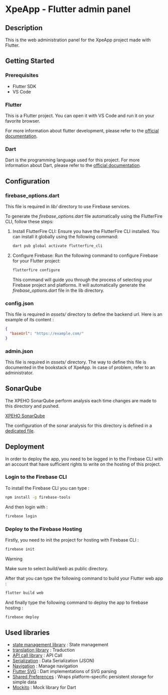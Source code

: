 # XpeApp - Flutter admin panel

## Description

This is the web administration panel for the XpeApp project made with Flutter.

## Getting Started

### Prerequisites

- Flutter SDK
- VS Code

### Flutter

This is a Flutter project. You can open it with VS Code and run it on your favorite browser.

For more information about flutter development, please refer to the [official documentation](https://docs.flutter.dev/).

### Dart

Dart is the programming language used for this project. For more information about Dart, please refer to the [official documentation](https://dart.dev/guides).

## Configuration

### firebase_options.dart

This file is required in _lib/_ directory to use Firebase services.

To generate the _firebase_options.dart_ file automatically using the FlutterFire CLI, follow these steps:

1. Install FlutterFire CLI: Ensure you have the FlutterFire CLI installed. You can install it globally using the following command:

   ```bash
   dart pub global activate flutterfire_cli
   ```

2. Configure Firebase: Run the following command to configure Firebase for your Flutter project:

   ```bash
   flutterfire configure
   ```

   This command will guide you through the process of selecting your Firebase project and platforms. It will automatically generate the _firebase_options.dart_ file in the lib directory.

### config.json

This file is required in _assets/_ directory to define the backend url. Here is an example of its content :

```json
{
  "baseUrl": "https://example.com/"
}
```

### admin.json

This file is required in _assets/_ directory. The way to define this file is documented in the bookstack of XpeApp. In case of problem, refer to an administrator.

## SonarQube

The XPEHO SonarQube perform analysis each time changes are made to this directory and pushed.

[XPEHO SonarQube](https://sonar.infra.xpeho.com)

The configuration of the sonar analysis for this directory is defined in a [dedicated file](./sonar-project.properties).

## Deployment

In order to deploy the app, you need to be logged in to the Firebase CLI with an account that have sufficient rights to write on the hosting of this project.

### Login to the Firebase CLI

To install the Firebase CLI you can type :

```bash
npm install -g firebase-tools
```

And then login with :

```bash
firebase login
```

### Deploy to the Firebase Hosting

Firstly, you need to init the project for hosting with Firebase CLI :

```bash
firebase init
```

> [!WARNING]  
> Make sure to select _build/web_ as public directory.

After that you can type the following command to build your Flutter web app :

```bash
flutter build web
```

And finally type the following command to deploy the app to firebase hosting :

```bash
firebase deploy
```

## Used libraries

- [state management library](https://pub.dev/packages/flutter_riverpod) : State management
- [translation library](https://pub.dev/packages/easy_localization) : Traduction
- [API call library](https://pub.dev/packages/retrofit) : API Call
- [Serialization](https://pub.dev/packages/json_serializable) : Data Serialization (JSON)
- [Navigation](https://pub.dev/packages/go_router) : Manage navigation
- [Flutter SVG](https://pub.dev/packages/flutter_svg) : Dart implementations of SVG parsing
- [Shared Preferences](https://pub.dev/packages/shared_preferences) : Wraps platform-specific persistent storage for simple data
- [Mockito](https://pub.dev/packages/mockito) : Mock library for Dart
